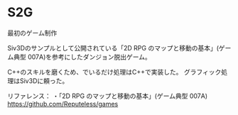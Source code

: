# S2G
最初のゲーム制作

Siv3Dのサンプルとして公開されている「2D RPG のマップと移動の基本」(ゲーム典型 007A)を参考にしたダンジョン脱出ゲーム。

C++のスキルを磨くため、でいるだけ処理はC++で実装した。
グラフィック処理はSiv3Dに頼った。

リファレンス：
・「2D RPG のマップと移動の基本」(ゲーム典型 007A)
https://github.com/Reputeless/games
